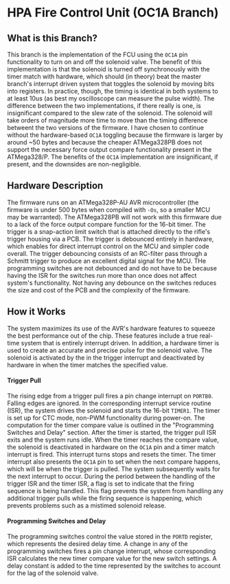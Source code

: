 # HPA Fire Control Unit (OC1A Branch)

## What is this Branch?
This branch is the implementation of the FCU using the `OC1A` pin functionality
to turn on and off the solenoid valve. The benefit of this implementation is
that the solenoid is turned off synchronously with the timer match with 
hardware, which should (in theory) beat the master branch's interrupt 
driven system that toggles the solenoid by moving bits into registers. 
In practice, though, the timing is identical in both systems to at least 10us 
(as best my oscilloscope can measure the pulse width). The difference between
the two implementations, if there really is one, is insignificant compared to
the slew rate of the solenoid. The solenoid will take orders of magnitude
more time to move than the timing difference betweent the two versions of the
firmware. I have chosen to continue without the hardware-based `OC1A` toggling
because the firmware is larger by around ~50 bytes and because the cheaper
ATMega328PB does not support the necessary force output compare functionality
present in the ATMega328/P. The benefits of the `OC1A` implementation are
insignificant, if present, and the downsides are non-negligible.

## Hardware Description
The firmware runs on an ATMega328P-AU AVR microcontroller (the firmware
is under 500 bytes when compiled with `-Os`, so a smaller MCU may be
warranted). The ATMega328PB will not work with this firmware due to a lack
of the force output compare function for the 16-bit timer.
The trigger is a snap-action limit switch that is attached
directly to the rifle's trigger housing via a PCB. The trigger is debounced
entirely in hardware, which enables for direct interrupt control on the MCU
and simpler code overall. The trigger debouncing consists of an RC-filter
pass through a Schmitt trigger to produce an excellent digital signal for
the MCU. THe programming switches are not debounced and do not have to be
because having the ISR for the switches run more than once does not affect
system's functionality. Not having any debounce on the switches reduces the
size and cost of the PCB and the complexity of the firmware. 

## How it Works
The system maximizes its use of the AVR's hardware features to
squeeze the best performance out of the chip. These features include
a true real-time system that is entirely interrupt driven. In
addition, a hardware timer is used to create an accurate and
precise pulse for the solenoid valve. The solenoid is activated by the
in the trigger interrupt and deactivated by hardware in when the timer
matches the specified value.

#### Trigger Pull
The rising edge from a trigger pull fires a pin change
interrupt on `PORTB0`. Falling edges are ignored. In the
corresponding interrupt service routine (ISR), the system drives the
solenoid and starts the 16-bit `TIMER1`. The timer is set up for
CTC mode, non-PWM functionality during power-on. The computation
for the timer compare value is outlined in the "Programming Switches
and Delay" section. After the timer is started, the trigger pull ISR
exits and the system runs idle. When the timer reaches the compare
value, the solenoid is deactivated in hardware on the `OC1A` pin and
a timer match interrupt is fired. This interrupt turns stops and resets 
the timer. The timer interrupt also presents the `OC1A` pin to set when
the next compare happens, which will be when the trigger is pulled. 
The system
subsequently waits for the next interrupt to occur. During the period
between the handling of the trigger ISR and the timer ISR, a flag
is set to indicate that the firing sequence is being handled. This
flag prevents the system from handling any additional trigger pulls
while the firing sequence is happening, which prevents problems such
as a mistimed solenoid release.    

#### Programming Switches and Delay
The programming
switches control the value stored in the `PORTD` register, which
represents the desired delay time. A change in any of the
programming switches fires a pin change interrupt, whose
corresponding ISR calculates the new timer compare value for the
new switch settings. A delay constant is added to the time
represented by the switches to account for the lag of the solenoid
valve.
